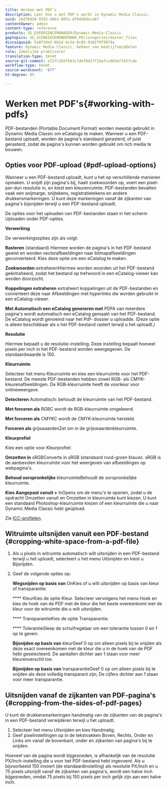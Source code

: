 ```yaml
---
title: Werken met PDF's
description: Leer hoe u met PDF's werkt in Dynamic Media Classic.
uuid: 26d70d28-9393-49b1-9051-d70456deca67
contentOwner: admin
content-type: reference
products: SG_EXPERIENCEMANAGER/Dynamic-Media-Classic
geptopics: SG_SCENESEVENONDEMAND_PK/categories/master_files
discoiquuid: 5a073de3-6b1d-4c3e-8c03-9182f9f3874a
feature: Dynamic Media Classic, beheer van bedrijfsmiddelen
role: Zakelijke praktiserer
translation-type: tm+mt
source-git-commit: e727c1b5fb43c7def842ff1bafcc8b3ef3437cde
workflow-type: tm+mt
source-wordcount: '677'
ht-degree: 0%

---
```



# Werken met PDF&#39;s{#working-with-pdfs}

PDF-bestanden (Portable Document Format) worden meestal gebruikt in Dynamic Media Classic om eCatalogs te maken. Wanneer u een PDF-bestand uploadt, worden de pagina&#39;s standaard gerasterd, of juist gerasterd, zodat de pagina&#39;s kunnen worden gebruikt om rich media te bouwen.

## Opties voor PDF-upload {#pdf-upload-options}

Wanneer u een PDF-bestand uploadt, kunt u het op verschillende manieren opmaken. U snijdt zijn pagina&#39;s bij, haalt zoekwoorden op, voert een pixel-per-dun resolutie in, en kiest een kleurenruimte. PDF-bestanden bevatten vaak een snijmarge, snijtekens, registratietekens en andere drukkersmarkeringen. U kunt deze markeringen vanaf de zijkanten van pagina&#39;s bijsnijden terwijl u een PDF-bestand uploadt.

De opties voor het uploaden van PDF-bestanden staan in het scherm Uploaden onder PDF-opties.

**Verwerking**

De verwerkingsopties zijn als volgt:

**Rasteren**  (standaard) Hiermee worden de pagina&#39;s in het PDF-bestand gewist en worden vectorafbeeldingen naar bitmapafbeeldingen geconverteerd. Kies deze optie om een eCatalog te maken.

**Zoekwoorden** extraherenHiermee worden woorden uit het PDF-bestand geëxtraheerd, zodat het bestand op trefwoord in een eCatalog-viewer kan worden doorzocht.

**Koppelingen extraheren** extraheert koppelingen uit de PDF-bestanden en converteert deze naar Afbeeldingen met hyperlinks die worden gebruikt in een eCatalog-viewer.

**Met Automatisch een eCatalog genereren met** PDFA van meerdere pagina&#39;s wordt automatisch een eCatalog gemaakt van het PDF-bestand. De eCatalog wordt genoemd naar het Pdf- dossier u uploadde. (Deze optie is alleen beschikbaar als u het PDF-bestand rastert terwijl u het uploadt.)

**Resolutie**

Hiermee bepaalt u de resolutie-instelling. Deze instelling bepaalt hoeveel pixels per inch in het PDF-bestand worden weergegeven. De standaardwaarde is 150.

**Kleurruimte**

Selecteer het menu Kleurruimte en kies een kleurruimte voor het PDF-bestand. De meeste PDF-bestanden hebben zowel RGB- als CMYK-kleurenafbeeldingen. De RGB-kleurruimte heeft de voorkeur voor onlineweergave.

**Detecteren** Automatisch: behoudt de kleurruimte van het PDF-bestand.

**Met forceren als** RGBC wordt de RGB-kleurruimte omgekeerd.

**Met forceren als** CMYKC wordt de CMYK-kleurruimte hersteld.

**Forceren als** grijswaardenZet om in de grijswaardenkleurruimte.

**Kleurprofiel**

Kies een optie voor Kleurprofiel:

**Omzetten in** sRGBConverts in sRGB (standaard rood-groen blauw). sRGB is de aanbevolen kleurruimte voor het weergeven van afbeeldingen op webpagina&#39;s.

**Behoud oorspronkelijke** kleurruimteBehoudt de oorspronkelijke kleurruimte.

**Kies Aangepast vanuit >** InOpens om de menu&#39;s te openen, zodat u de opdracht Omzetten vanuit en Omzetten in kleurruimte kunt kiezen. U kunt een standaard Photoshop-kleurruimte kiezen of een kleurruimte die u naar Dynamic Media Classic hebt geüpload.

Zie [ICC-profielen](icc-profiles.md#icc_profiles).

## Witruimte uitsnijden vanuit een PDF-bestand {#cropping-white-space-from-a-pdf-file}

1. Als u pixels in witruimte automatisch wilt uitsnijden in een PDF-bestand terwijl u het uploadt, selecteert u het menu Uitsnijden en kiest u Bijsnijden.
1. Geef de volgende opties op:

   **Wegsnijden op basis van** OnKies of u wilt uitsnijden op basis van kleur of transparantie:

   **** KleurKies de optie Kleur. Selecteer vervolgens het menu Hoek en kies de hoek van de PDF met de kleur die het beste overeenkomt met de kleur voor de witruimte die u wilt uitsnijden.

   **** TransparantieKies de optie Transparantie.

   **** TolerantieSleep de schuifregelaar om een tolerantie tussen 0 en 1 op te geven:

   **Bijsnijden op basis van** kleurGeef 0 op om alleen pixels bij te snijden als deze exact overeenkomen met de kleur die u in de hoek van de PDF hebt geselecteerd. De aantallen dichter aan 1 staan voor meer kleurenverschil toe.

   **Bijsnijden op basis van** transparantieGeef 0 op om alleen pixels bij te snijden als deze volledig transparant zijn; De cijfers dichter aan 1 staan voor meer transparantie.

## Uitsnijden vanaf de zijkanten van PDF-pagina&#39;s {#cropping-from-the-sides-of-pdf-pages}

U kunt de drukkersmarkeringen handmatig van de zijkanten van de pagina&#39;s in een PDF-bestand verwijderen terwijl u het uploadt.

1. Selecteer het menu Uitsnijden en kies Handmatig.
1. Geef pixelinstellingen op in de tekstvakken Boven, Rechts, Onder en Links om vanaf de bovenkant, onder en zijkanten van pagina&#39;s bij te snijden.

Hoeveel van de pagina wordt bijgesneden, is afhankelijk van de resolutie PX/Inch-instelling die u voor het PDF-bestand hebt ingevoerd. Als u bijvoorbeeld 150 invoert (de standaardinstelling) als resolutie PX/Inch en u 75 pixels uitsnijdt vanaf de zijkanten van pagina&#39;s, wordt een halve inch bijgesneden, omdat 75 pixels bij 150 pixels per inch gelijk zijn aan een halve inch.
